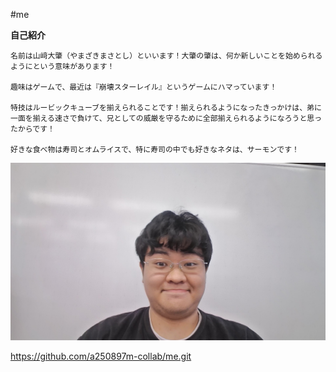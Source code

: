 #me

**自己紹介**

    名前は山﨑大肇（やまざきまさとし）といいます！大肇の肇は、何か新しいことを始められるようにという意味があります！
        
    趣味はゲームで、最近は『崩壊スターレイル』というゲームにハマっています！
    
    特技はルービックキューブを揃えられることです！揃えられるようになったきっかけは、弟に一面を揃える速さで負けて、兄としての威厳を守るために全部揃えられるようになろうと思ったからです！
    
    好きな食べ物は寿司とオムライスで、特に寿司の中でも好きなネタは、サーモンです！

![自分の写真](https://github.com/a250897m-collab/me/blob/main/WIN_20251027_14_31_23_Pro.jpg?raw=true)

https://github.com/a250897m-collab/me.git 
